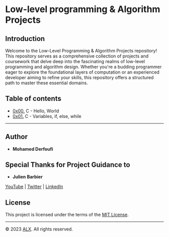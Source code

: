 # Low-level programming & Algorithm Projects

## Introduction

Welcome to the Low-Level Programming & Algorithm Projects repository! This repository serves as a comprehensive collection of projects and coursework that delve deep into the fascinating realms of low-level programming and algorithm design. Whether you're a budding programmer eager to explore the foundational layers of computation or an experienced developer aiming to refine your skills, this repository offers a structured path to master these essential domains.

## Table of contents

 - [0x00.](0x00-hello_world) C - Hello, World
 - [0x01.](0x01-variables_if_else_while) C - Variables, if, else, while

---

## Author

- **Mohamed Derfoufi**

## Special Thanks for Project Guidance to 

- **Julien Barbier**

[YouTube](https://www.youtube.com/@0xJulien) | [Twitter](https://twitter.com/julienbarbier42) | [LinkedIn](https://www.linkedin.com/in/julienbarbier/)

## License

This project is licensed under the terms of the [MIT License](https://www.alxafrica.com/terms-conditions-portal/).

---

© 2023 [ALX](https://www.alxafrica.com/). All rights reserved.
